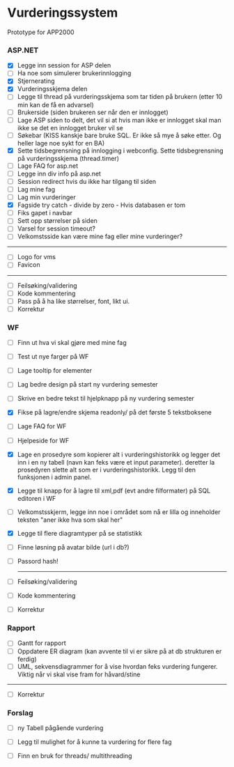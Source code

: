 # Vurderingssystem
Prototype for APP2000

### ASP.NET
- [x] Legge inn session for ASP delen
- [ ] Ha noe som simulerer brukerinnlogging
- [x] Stjernerating
- [x] Vurderingsskjema delen   
- [ ]  Legge til thread på vurderingsskjema som tar tiden på brukern (etter 10 min kan de få en advarsel)
- [ ]  Brukerside (siden brukeren ser når den er innlogget)
- [ ] Lage ASP siden to delt, det vil si at hvis man ikke er innlogget skal man ikke se det en innlogget bruker vil se
- [ ] Søkebar (KISS kanskje bare bruke SQL. Er ikke så mye å søke etter. Og heller lage noe sykt for en BA)
- [x] Sette tidsbegrensning på innlogging i webconfig. Sette tidsbegrensning på vurderingsskjema (thread.timer)
- [ ] Lage FAQ for asp.net
- [ ] Legge inn div info på asp.net
- [ ] Session redirect hvis du ikke har tilgang til siden
- [ ] Lag mine fag
- [ ] Lag min vurderinger
- [x] Fagside try catch - divide by zero - Hvis databasen er tom
- [ ] Fiks gapet i navbar
- [ ] Sett opp størrelser på siden
- [ ] Varsel for session timeout?
- [ ] Velkomstsside kan være mine fag eller mine vurderinger?

***
- [ ] Logo for vms
- [ ] Favicon
*** 
  

- [ ] Feilsøking/validering
- [ ] Kode kommentering
- [ ] Pass på å ha like størrelser, font, likt ui.
- [ ] Korrektur

### WF
- [ ] Finn ut hva vi skal gjøre med mine fag
- [ ] Test ut nye farger på WF
- [ ] Lage tooltip for elementer
- [ ] Lag bedre design på start ny vurdering semester
- [ ] Skrive en bedre tekst til hjelpknapp på ny vurdering semester
- [x] Fikse på lagre/endre skjema readonly/ på det første 5 tekstboksene
- [ ] Lage FAQ for WF
- [ ] Hjelpeside for WF
- [x] Lage en prosedyre som kopierer alt i vurderingshistorikk og legger det inn i en ny tabell (navn kan feks være et input parameter). deretter la prosedyren slette alt som er i vurderingshistorikk. Legg til den funksjonen i admin panel. 
- [x] Legge til knapp for å lagre til xml,pdf (evt andre filformater) på SQL editoren i WF
- [ ] Velkomstsskjerm, legge inn noe i området som nå er lilla og inneholder teksten "aner ikke hva som skal her"
- [x] Legge til flere diagramtyper på se statistikk
- [ ] Finne løsning på avatar bilde (url i db?)
- [ ] Passord hash!
  
  ***
- [ ] Feilsøking/validering
- [ ] Kode kommentering
- [ ] Korrektur

### Rapport
- [ ] Gantt for rapport
- [ ] Oppdatere ER diagram (kan avvente til vi er sikre på at db strukturen er ferdig)
- [ ] UML, sekvensdiagrammer for å vise hvordan feks vurdering fungerer. Viktig når vi skal vise fram for håvard/stine  
***
- [ ] Korrektur
  
  
  


### Forslag
- [ ] ny Tabell pågående vurdering
- [ ] Legg til mulighet for å kunne ta vurdering for flere fag
- [ ] Finn en bruk for threads/ multithreading

